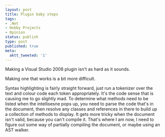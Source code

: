 ```yaml
---
layout: post
title: Plugin baby steps
tags:
- .Net
- Hobby Projects
- Opinion
status: publish
type: post
published: true
meta:
  aktt_tweeted: '1'
---
```

Making a Visual Studio 2008 plugin isn't as hard as it sounds.

Making one that works is a bit more difficult.

Syntax highlighting is fairly straight forward, just run a tokenizer over the text and colour code each token appropriately. It's the code sense that is causing me to go slightly mad. To determine what methods need to be listed when the intellisesne pops up, you need to parse the code that's in the document, then resolve any classes and references in there to build up a collection of methods to display. It gets more tricky when the document isn't valid, because you can't compile it. That's where I am now, I need to figure out some way of partially compiling the document, or maybe using an AST walker.
